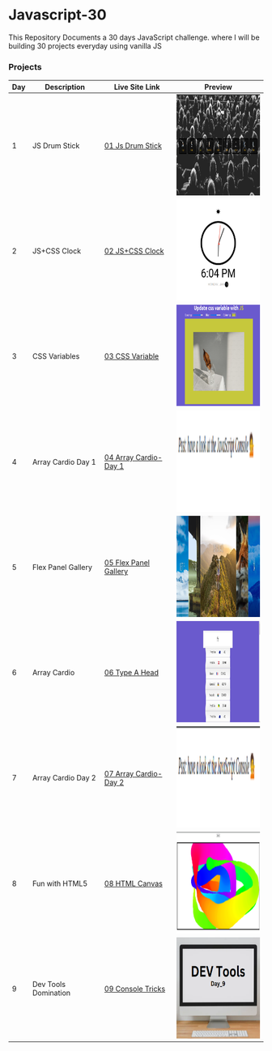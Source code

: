 # Javascript-30

This Repository Documents a 30 days JavaScript challenge. where I will be building 30 projects everyday using vanilla JS

### Projects

| Day | Description        | Live Site Link                                                                     | Preview                                                             |
| --- | ------------------ | ---------------------------------------------------------------------------------- | ------------------------------------------------------------------- |
| 1   | JS Drum Stick      | [01 Js Drum Stick](http://fevenseyfu.me/Javascript-30/01-Javascript-drum-kit/)     | <img src="assets/Day_1.png" alt="Day 1" width="200"  height="200"/> |
| 2   | JS+CSS Clock       | [02 JS+CSS Clock](http://fevenseyfu.me/Javascript-30/02-JS-and-CSS-Clock/)         | <img src="assets/Day_2.png" alt="Day 2" width="200"  height="200"/> |
| 3   | CSS Variables      | [03 CSS Variable](http://fevenseyfu.me/Javascript-30/03-CSS-Variables/)            | <img src="assets/Day_3.png" alt="Day 3" width="200"  height="200"/> |
| 4   | Array Cardio Day 1 | [04 Array Cardio-Day 1](http://fevenseyfu.me/Javascript-30/04-Array-Cardio-day-1/) | <img src="assets/Day_4.png" alt="Day 4" width="200"  height="200"/> |
| 5   | Flex Panel Gallery | [05 Flex Panel Gallery](http://fevenseyfu.me/Javascript-30/05-Flex-Panel-Gallery/) | <img src="assets/Day_5.png" alt="Day 5" width="200"  height="200"/> |
| 6   | Array Cardio       | [06 Type A Head](http://fevenseyfu.me/Javascript-30/06-Type-Ahead/)                | <img src="assets/Day_6.png" alt="Day 6" width="200"  height="200"/> |
| 7   | Array Cardio Day 2 | [07 Array Cardio-Day 2](http://fevenseyfu.me/Javascript-30/07-Array-Cardio-Day-2/) | <img src="assets/Day_7.png" alt="Day 7" width="200"  height="200"/> |
| 8   | Fun with HTML5     | [08 HTML Canvas](http://fevenseyfu.me/Javascript-30/08-Fun-With-HTML5/) | <img src="assets/Day_8.png" alt="Day 8" width="200"  height="200"/> |
| 9   | Dev Tools Domination    | [09 Console Tricks](http://fevenseyfu.me/Javascript-30/09-Dev-Tools-Domination/) | <img src="assets/Day_9.png" alt="Day 8" width="200"  height="200"/> |
